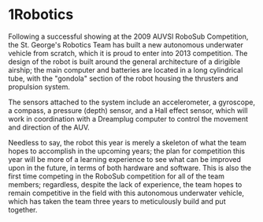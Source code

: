1Robotics
========

Following a successful showing at the 2009 AUVSI RoboSub Competition, the St. George's Robotics Team has built a new autonomous underwater vehicle from scratch, which it is proud to enter into 2013 competition. The design of the robot is built around the general architecture of a dirigible airship; the main computer and batteries are located in a long cylindrical tube, with the "gondola" section of the robot housing the thrusters and propulsion system.

The sensors attached to the system include an accelerometer, a gyroscope, a compass, a pressure (depth) sensor, and a Hall effect sensor, which will work in coordination with a Dreamplug computer to control the movement and direction of the AUV.

Needless to say, the robot this year is merely a skeleton of what the team hopes to accomplish in the upcoming years; the plan for competition this year will be more of a learning experience to see what can be improved upon in the future, in terms of both hardware and software. This is also the first time competing in the RoboSub competition for all of the team members; regardless, despite the lack of experience, the team hopes to remain competitive in the field with this autonomous underwater vehicle, which has taken the team three years to meticulously build and put together.
